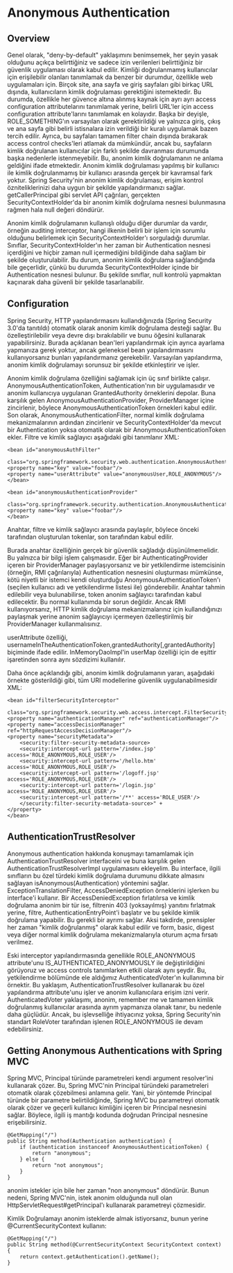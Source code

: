 # Anonymous Authentication

## Overview
Genel olarak, "deny-by-default" yaklaşımını benimsemek, her şeyin yasak olduğunu açıkça belirttiğiniz ve sadece izin 
verilenleri belirttiğiniz bir güvenlik uygulaması olarak kabul edilir. Kimliği doğrulanmamış kullanıcılar için 
erişilebilir olanları tanımlamak da benzer bir durumdur, özellikle web uygulamaları için. Birçok site, ana sayfa ve 
giriş sayfaları gibi birkaç URL dışında, kullanıcıların kimlik doğrulaması gerektiğini istemektedir. Bu durumda, 
özellikle her güvence altına alınmış kaynak için ayrı ayrı access configuration attributelarını tanımlamak yerine, 
belirli URL'ler için access configuration attribute'larını tanımlamak en kolayıdır. Başka bir deyişle, 
ROLE_SOMETHING'ın varsayılan olarak gerektirildiği ve yalnızca giriş, çıkış ve ana sayfa gibi belirli istisnalara 
izin verildiği bir kuralı uygulamak bazen tercih edilir. Ayrıca, bu sayfaları tamamen filter chain dışında bırakarak 
access control checks'leri atlamak da mümkündür, ancak bu, sayfaların kimlik doğrulanan kullanıcılar için farklı 
şekilde davranması durumunda başka nedenlerle istenmeyebilir. Bu, anonim kimlik doğrulamanın ne anlama geldiğini ifade 
etmektedir. Anonim kimlik doğrulaması yapılmış bir kullanıcı ile kimlik doğrulanmamış bir kullanıcı arasında gerçek bir 
kavramsal fark yoktur. Spring Security'nin anonim kimlik doğrulaması, erişim kontrol özniteliklerinizi daha uygun bir 
şekilde yapılandırmanızı sağlar. getCallerPrincipal gibi servlet API çağrıları, gerçekten SecurityContextHolder'da bir 
anonim kimlik doğrulama nesnesi bulunmasına rağmen hala null değeri döndürür. 

Anonim kimlik doğrulamanın kullanışlı olduğu diğer durumlar da vardır, örneğin auditing interceptor, hangi ilkenin 
belirli bir işlem için sorumlu olduğunu belirlemek için SecurityContextHolder'ı sorguladığı durumlar. Sınıflar, 
SecurityContextHolder'ın her zaman bir Authentication nesnesi içerdiğini ve hiçbir zaman null içermediğini bildiğinde 
daha sağlam bir şekilde oluşturulabilir. Bu durum, anonim kimlik doğrulama sağlandığında bile geçerlidir, çünkü bu 
durumda SecurityContextHolder içinde bir Authentication nesnesi bulunur. Bu şekilde sınıflar, null kontrolü yapmaktan 
kaçınarak daha güvenli bir şekilde tasarlanabilir.

## Configuration
Spring Security, HTTP yapılandırmasını kullandığınızda (Spring Security 3.0'da tanıtıldı) otomatik olarak anonim kimlik 
doğrulama desteği sağlar. Bu özelleştirilebilir veya devre dışı bırakılabilir ve bunu <anonymous> öğesini kullanarak 
yapabilirsiniz. Burada açıklanan bean'leri yapılandırmak için ayrıca ayarlama yapmanıza gerek yoktur, ancak geleneksel 
bean yapılandırmasını kullanıyorsanız bunları yapılandırmanız gerekebilir. Varsayılan yapılandırma, anonim kimlik 
doğrulamayı sorunsuz bir şekilde etkinleştirir ve işler.

Anonim kimlik doğrulama özelliğini sağlamak için üç sınıf birlikte çalışır. AnonymousAuthenticationToken, 
Authentication'nın bir uygulamasıdır ve anonim kullanıcıya uygulanan GrantedAuthority örneklerini depolar. Buna 
karşılık gelen AnonymousAuthenticationProvider, ProviderManager içine zincirlenir, böylece AnonymousAuthenticationToken 
örnekleri kabul edilir. Son olarak, AnonymousAuthenticationFilter, normal kimlik doğrulama mekanizmalarının ardından 
zincirlenir ve SecurityContextHolder'da mevcut bir Authentication yoksa otomatik olarak bir 
AnonymousAuthenticationToken ekler. Filtre ve kimlik sağlayıcı aşağıdaki gibi tanımlanır XML:
```
<bean id="anonymousAuthFilter"
	class="org.springframework.security.web.authentication.AnonymousAuthenticationFilter">
<property name="key" value="foobar"/>
<property name="userAttribute" value="anonymousUser,ROLE_ANONYMOUS"/>
</bean>

<bean id="anonymousAuthenticationProvider"
	class="org.springframework.security.authentication.AnonymousAuthenticationProvider">
<property name="key" value="foobar"/>
</bean>
```
Anahtar, filtre ve kimlik sağlayıcı arasında paylaşılır, böylece önceki tarafından oluşturulan tokenlar, son tarafından 
kabul edilir.

Burada anahtar özelliğinin gerçek bir güvenlik sağladığı düşünülmemelidir. Bu yalnızca bir bilgi işlem çalışmasıdır. 
Eğer bir AuthenticatingProvider içeren bir ProviderManager paylaşıyorsanız ve bir yetkilendirme istemcisinin 
(örneğin, RMI çağrılarıyla) Authentication nesnesini oluşturması mümkünse, kötü niyetli bir istemci kendi oluşturduğu 
AnonymousAuthenticationToken'ı (seçilen kullanıcı adı ve yetkilendirme listesi ile) gönderebilir. Anahtar tahmin 
edilebilir veya bulunabilirse, token anonim sağlayıcı tarafından kabul edilecektir. Bu normal kullanımda bir sorun 
değildir. Ancak RMI kullanıyorsanız, HTTP kimlik doğrulama mekanizmalarınız için kullandığınızı paylaşmak yerine 
anonim sağlayıcıyı içermeyen özelleştirilmiş bir ProviderManager kullanmalısınız.

userAttribute özelliği, usernameInTheAuthenticationToken,grantedAuthority[,grantedAuthority] biçiminde ifade edilir.
InMemoryDaoImpl'in userMap özelliği için de eşittir işaretinden sonra aynı sözdizimi kullanılır.

Daha önce açıklandığı gibi, anonim kimlik doğrulamanın yararı, aşağıdaki örnekte gösterildiği gibi, tüm URI modellerine 
güvenlik uygulanabilmesidir XML:
```
<bean id="filterSecurityInterceptor"
	class="org.springframework.security.web.access.intercept.FilterSecurityInterceptor">
<property name="authenticationManager" ref="authenticationManager"/>
<property name="accessDecisionManager" ref="httpRequestAccessDecisionManager"/>
<property name="securityMetadata">
	<security:filter-security-metadata-source>
	<security:intercept-url pattern='/index.jsp' access='ROLE_ANONYMOUS,ROLE_USER'/>
	<security:intercept-url pattern='/hello.htm' access='ROLE_ANONYMOUS,ROLE_USER'/>
	<security:intercept-url pattern='/logoff.jsp' access='ROLE_ANONYMOUS,ROLE_USER'/>
	<security:intercept-url pattern='/login.jsp' access='ROLE_ANONYMOUS,ROLE_USER'/>
	<security:intercept-url pattern='/**' access='ROLE_USER'/>
	</security:filter-security-metadata-source>" +
</property>
</bean>
```

## AuthenticationTrustResolver

Anonymous authentication hakkında konuşmayı tamamlamak için AuthenticationTrustResolver interfaceini ve buna karşılık 
gelen AuthenticationTrustResolverImpl uygulamasını ekleyelim. Bu interface, ilgili sınıfların bu özel türdeki kimlik 
doğrulama durumunu dikkate almasını sağlayan isAnonymous(Authentication) yöntemini sağlar. ExceptionTranslationFilter, 
AccessDeniedException örneklerini işlerken bu interface'i kullanır. Bir AccessDeniedException fırlatılırsa ve kimlik 
doğrulama anonim bir tür ise, filtrenin 403 (yoksayılmış) yanıtını fırlatmak yerine, filtre, AuthenticationEntryPoint'i 
başlatır ve bu şekilde kimlik doğrulama yapabilir. Bu gerekli bir ayrımı sağlar. Aksi takdirde, prensipler her zaman 
"kimlik doğrulanmış" olarak kabul edilir ve form, basic, digest veya diğer normal kimlik doğrulama mekanizmalarıyla 
oturum açma fırsatı verilmez.

Eski interceptor yapılandırmasında genellikle ROLE_ANONYMOUS attribute'unu IS_AUTHENTICATED_ANONYMOUSLY ile 
değiştirildiğini görüyoruz ve access controls tanımlarken etkili olarak aynı şeydir. Bu, yetkilendirme bölümünde ele 
aldığımız AuthenticatedVoter'ın kullanımına bir örnektir. Bu yaklaşım, AuthenticationTrustResolver kullanarak bu özel 
yapılandırma attribute'unu işler ve anonim kullanıcılara erişim izni verir. AuthenticatedVoter yaklaşımı, anonim, 
remember me ve tamamen kimlik doğrulanmış kullanıcılar arasında ayrım yapmanıza olanak tanır, bu nedenle daha güçlüdür. 
Ancak, bu işlevselliğe ihtiyacınız yoksa, Spring Security'nin standart RoleVoter tarafından işlenen ROLE_ANONYMOUS ile 
devam edebilirsiniz.

## Getting Anonymous Authentications with Spring MVC
Spring MVC, Principal türünde parametreleri kendi argument resolver'ini kullanarak çözer. Bu, Spring MVC'nin Principal 
türündeki parametreleri otomatik olarak çözebilmesi anlamına gelir. Yani, bir yöntemde Principal türünde bir parametre 
belirtildiğinde, Spring MVC bu parametreyi otomatik olarak çözer ve geçerli kullanıcı kimliğini içeren bir Principal 
nesnesini sağlar. Böylece, ilgili iş mantığı kodunda doğrudan Principal nesnesine erişebilirsiniz.
```
@GetMapping("/")
public String method(Authentication authentication) {
	if (authentication instanceof AnonymousAuthenticationToken) {
		return "anonymous";
	} else {
		return "not anonymous";
	}
}
```
anonim istekler için bile her zaman "non anonymous" döndürür. Bunun nedeni, Spring MVC'nin, istek anonim olduğunda 
null olan HttpServletRequest#getPrincipal'ı kullanarak parametreyi çözmesidir.

Kimlik Doğrulamayı anonim isteklerde almak istiyorsanız, bunun yerine @CurrentSecurityContext kullanın:
```
@GetMapping("/")
public String method(@CurrentSecurityContext SecurityContext context) {
	return context.getAuthentication().getName();
}
```